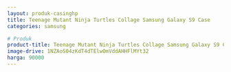 ```yaml
---
layout: produk-casinghp
title: Teenage Mutant Ninja Turtles Collage Samsung Galaxy S9 Case
categories: samsung

# Produk
product-title: Teenage Mutant Ninja Turtles Collage Samsung Galaxy S9 Case
image-drive: 1NZAoS04zKdT4dTElwOmVddAHHFlMYt32
harga: 90000
---
```

